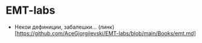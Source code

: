 # EMT-labs

- Некои дефиниции, забалешки... (линк)[https://github.com/AceGjorgjievski/EMT-labs/blob/main/Books/emt.md]
